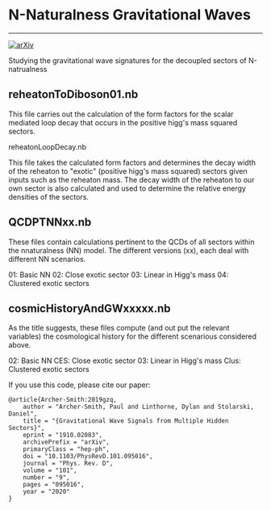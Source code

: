 # N-Naturalness Gravitational Waves
---
[![arXiv](https://img.shields.io/badge/arXiv-1910.02083%20-green.svg)](https://arxiv.org/abs/1910.02083)

Studying the gravitational wave signatures for the decoupled sectors of N-natrualness

## reheatonToDiboson01.nb

This file carries out the calculation of the form factors for the scalar mediated loop decay that occurs in the positive higg's mass squared sectors. 

reheatonLoopDecay.nb

This file takes the calculated form factors and determines the decay width of the reheaton to "exotic" (positive higg's mass squared) sectors given inputs such as the reheaton mass. The decay width of the reheaton to our own sector is also calculated and used to determine the relative energy densities of the sectors.

## QCDPTNNxx.nb

These files contain calculations pertinent to the QCDs of all sectors within the nnaturalness (NN) model. The different versions (xx), each deal with different NN scenarios.

01: Basic NN
02: Close exotic sector
03: Linear in Higg's mass
04: Clustered exotic sectors

## cosmicHistoryAndGWxxxxx.nb

As the title suggests, these files compute (and out put the relevant variables) the cosmological history for the different scenarious considered above. 

02: Basic NN
CES: Close exotic sector
03: Linear in Higg's mass
Clus: Clustered exotic sectors

If you use this code, please cite our paper:

```
@article{Archer-Smith:2019gzq,
    author = "Archer-Smith, Paul and Linthorne, Dylan and Stolarski, Daniel",
    title = "{Gravitational Wave Signals from Multiple Hidden Sectors}",
    eprint = "1910.02083",
    archivePrefix = "arXiv",
    primaryClass = "hep-ph",
    doi = "10.1103/PhysRevD.101.095016",
    journal = "Phys. Rev. D",
    volume = "101",
    number = "9",
    pages = "095016",
    year = "2020"
}
```
